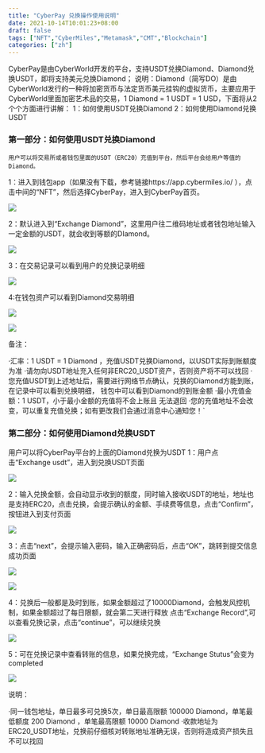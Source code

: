 ```yaml
---
title: "CyberPay 兑换操作使用说明"
date: 2021-10-14T10:01:23+08:00
draft: false
tags: ["NFT","CyberMiles","Metamask","CMT","Blockchain"] 
categories: ["zh"] 
---
```


CyberPay是由CyberWorld开发的平台，支持USDT兑换Diamond、Diamond兑换USDT，即将支持美元兑换Diamond；
说明：Diamond（简写DO）是由CyberWorld发行的一种将加密货币与法定货币美元挂钩的虚拟货币，主要应用于CyberWorld里面加密艺术品的交易，1 Diamond = 1 USDT = 1 USD，下面将从2个个方面进行讲解：
1：如何使用USDT兑换Diamond
2：如何使用Diamond兑换USDT


### **第一部分：如何使用USDT兑换Diamond**

    用户可以将交易所或者钱包里面的USDT（ERC20）充值到平台，然后平台会给用户等值的Diamond。
   1：进入到钱包app（如果没有下载，参考链接https://app.cybermiles.io/    ），点击中间的“NFT”，然后选择CyberPay，进入到CyberPay首页。
   
![](/images/20211013-Tutorial3-01.png)

2：默认进入到“Exchange Diamond”，这里用户往二维码地址或者钱包地址输入一定金额的USDT，就会收到等额的DIamond。

![](/images/20211013-Tutorial3-02.png)

3：在交易记录可以看到用户的兑换记录明细

![](/images/20211013-Tutorial3-03.png)

4:在钱包资产可以看到Diamond交易明细

![](/images/20211013-Tutorial3-04.png)

![](/images/20211013-Tutorial3-05.png)

备注：

·汇率：1 USDT = 1 Diamond ，充值USDT兑换Diamond，以USDT实际到账额度为准
·请勿向USDT地址充入任何非ERC20_USDT资产，否则资产将不可以找回
·您充值USDT到上述地址后，需要进行网络节点确认，兑换的Diamond方能到账，在记录中可以看到兑换明细，
 钱包中可以看到Diamond的到账金额
·最小充值金额：1 USDT，小于最小金额的充值将不会上账且 无法退回
·您的充值地址不会改变，可以重复充值兑换；如有更改我们会通过消息中心通知您！`

### **第二部分：如何使用Diamond兑换USDT**

  用户可以将CyberPay平台的上面的Diamond兑换为USDT
   1：用户点击“Exchange usdt”，进入到兑换USDT页面

![](/images/20211013-Tutorial3-06.png)

   2：输入兑换金额，会自动显示收到的额度，同时输入接收USDT的地址，地址也是支持ERC20，点击兑换，会提示确认的金额、手续费等信息，点击“Confirm”，按钮进入到支付页面

![](/images/20211013-Tutorial3-07.png)

  3：点击“next”，会提示输入密码，输入正确密码后，点击“OK”，跳转到提交信息成功页面
  
![](/images/20211013-Tutorial3-08.png)

![](/images/20211013-Tutorial3-09.png)

  4：兑换后一般都是及时到账，如果金额超过了10000Diamond，会触发风控机制，如果金额超过了每日限额，就会第二天进行释放
    点击“Exchange Record”,可以查看兑换记录，点击“continue”，可以继续兑换

![](/images/20211013-Tutorial3-10.png)

5：可在兑换记录中查看转账的信息，如果兑换完成，“Exchange Stutus”会变为completed

![](/images/20211013-Tutorial3-11.png)

说明：

·同一钱包地址，单日最多可兑换5次，单日最高限额 100000 Diamond，单笔最低额度 200 Diamond ，单笔最高限额 10000 Diamond
·收款地址为ERC20_USDT地址，兑换前仔细核对转账地址准确无误，否则将造成资产损失且不可以找回 

